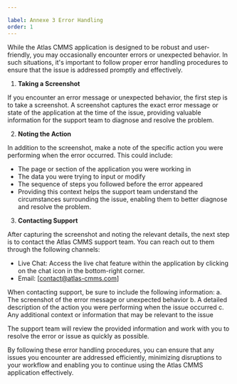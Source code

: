 ```yaml
---

label: Annexe 3 Error Handling
order: 1
---
```


While the Atlas CMMS application is designed to be robust and user-friendly, you may occasionally encounter errors or unexpected behavior. In such situations, it's important to follow proper error handling procedures to ensure that the issue is addressed promptly and effectively.

1. **Taking a Screenshot**

If you encounter an error message or unexpected behavior, the first step is to take a screenshot. A screenshot captures the exact error message or state of the application at the time of the issue, providing valuable information for the support team to diagnose and resolve the problem.

2. **Noting the Action**

In addition to the screenshot, make a note of the specific action you were performing when the error occurred. This could include:

- The page or section of the application you were working in
- The data you were trying to input or modify
- The sequence of steps you followed before the error appeared
- Providing this context helps the support team understand the circumstances surrounding the issue, enabling them to better diagnose and resolve the problem.

3. **Contacting Support**

After capturing the screenshot and noting the relevant details, the next step is to contact the Atlas CMMS support team. You can reach out to them through the following channels:

- Live Chat: Access the live chat feature within the application by clicking on the chat icon in the bottom-right corner.
- Email: [contact@atlas-cmms.com]

When contacting support, be sure to include the following information:
a. The screenshot of the error message or unexpected behavior
b. A detailed description of the action you were performing when the issue occurred
c. Any additional context or information that may be relevant to the issue

The support team will review the provided information and work with you to resolve the error or issue as quickly as possible.

By following these error handling procedures, you can ensure that any issues you encounter are addressed efficiently, minimizing disruptions to your workflow and enabling you to continue using the Atlas CMMS application effectively.